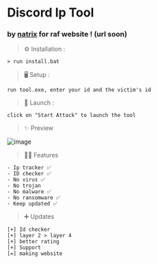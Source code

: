 # Discord Ip Tool 
### by [natrix](https://github.com/natrixdev) for raf website ! (url soon)

> ⚙️ Installation :
```BAT
> run install.bat
```

> 🖥️ Setup :
```PY
run tool.exe, enter your id and the victim's id 
```

> 🔨 Launch : 
```PY
click on "Start Attack" to launch the tool 
```

> ✨ Preview 

![image](https://user-images.githubusercontent.com/88579983/173313547-b6851e11-6a66-4345-a7c3-c7bad514c896.png)


> 👨‍💻 Features
```
- Ip tracker ✅
- ID checker ✅
- No virus ✅
- No trojan 
- No malware ✅
- No ransomware ✅ 
- Keep updated ✅
```

> ➕ Updates 
```
[+] Id checker 
[+] layer 2 > layer 4
[+] better rating 
[+] Support 
[=] making website 
```
